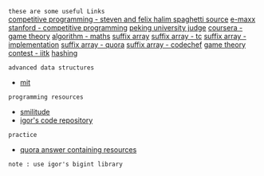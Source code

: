 `these are some useful Links`  
  [competitive programming - steven and felix halim ](http://www.comp.nus.edu.sg/~stevenha/myteaching/competitive_programming/cp1.pdf)
  [spaghetti source](http://www.prefield.com/algorithm/)
  [e-maxx](http://e-maxx.ru/)
  [stanford - competitive programming](http://www.stanford.edu/class/cs97si/)
  [peking university judge](http://poj.org/pastcontests)
  [coursera - game theory](https://class.coursera.org/cgt-002/wiki/syllabus)
  [algorithm - maths](http://www.cut-the-knot.org/probability.shtml)
  [suffix array](http://www.stanford.edu/class/cs97si/suffix-array.pdf)
  [suffix array - tc](http://apps.topcoder.com/forums/?module=RevisionHistory&messageID=1171511)
  [suffix array - implementation](http://riteshkumarnitw.webs.com/mycoderepository.htm)
  [suffix array - quora](http://www.quora.com/Data-Structures/What-are-some-of-the-good-sources-to-understand-suffix-tree-and-its-implementation/answer/Ritesh-Kumar-Gupta)
  [suffix array - codechef](http://discuss.codechef.com/questions/10147/suffix-trees)
  [game theory contest - iitk](http://www.ahmed-aly.com/Contest.jsp?ID=9725)
  [hashing](http://www.partow.net/programming/hashfunctions)

`advanced data structures` 
* [mit](http://courses.csail.mit.edu/6.851/spring12/lectures/)

`programming resources`
* [smilitude](http://smilitude.wikispaces.com/Programming+Resources)
* [igor's code repository](http://shygypsy.com/tools/) 

`practice`
* [quora answer containing resources](http://www.quora.com/What-are-some-good-contests-with-good-editorials-to-train-for-the-ACM-ICPC)

`note : use igor's bigint library`
